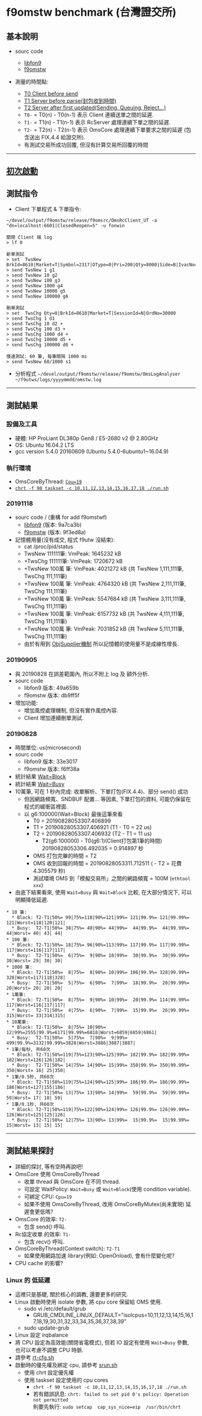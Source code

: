 ﻿f9omstw benchmark (台灣證交所)
==============================

## 基本說明
* sourc code
  * [libfon9](https://github.com/fonwin/libfon9)
  * [f9omstw](https://github.com/fonwin/f9omstw)

* 測量的時間點:
  * [T0 Client before send](https://github.com/fonwin/f9omstw/blob/9f3ed8a/f9omsrc/OmsRcClient_UT.c#L331)
  * [T1 Server before parse(封包收到時間)](https://github.com/fonwin/f9omstw/blob/9f3ed8a/f9omsrc/OmsRcServerFunc.cpp#L194)
  * [T2 Server after first updated(Sending, Queuing, Reject...)](https://github.com/fonwin/f9omstw/blob/9f3ed8a/f9omstw/OmsBackend.cpp#L202)
  * `T0-` = T0(n) - T0(n-1) 表示 Client 連續送單之間的延遲.
  * `T1-` = T1(n) - T1(n-1) 表示 RcServer 處理連續下單之間的延遲.
  * `T2-` = T2(n) - T2(n-1) 表示 OmsCore 處理連續下單要求之間的延遲 (包含送出 FIX.4.4 給證交所).
  * 有測試交易所成功回覆, 但沒有計算交易所回覆的時間

---------------------------------------
## [初次啟動](Startup.md)

## 測試指令
* Client 下單程式 & 下單指令:
```
~/devel/output/f9omstw/release/f9omsrc/OmsRcClient_UT -a "dn=localhost:6601|ClosedReopen=5" -u fonwin

關閉 Client 端 log
> lf 0

新單測試
> set  TwsNew BrkId=8610|Market=T|Symbol=2317|OType=0|Pri=200|Qty=8000|Side=B|IvacNo=10
> send TwsNew 1 g1
> send TwsNew 10 g2
> send TwsNew 100 g3
> send TwsNew 1000 g4
> send TwsNew 10000 g5
> send TwsNew 100000 g6

刪單測試
> set  TwsChg Qty=0|BrkId=8610|Market=T|SessionId=N|OrdNo=30000
> send TwsChg 1 d1
> send TwsChg 10 d2 +
> send TwsChg 100 d3 +
> send TwsChg 1000 d4 +
> send TwsChg 10000 d5 +
> send TwsChg 100000 d6 +

慢速測試: 60 筆, 每筆間隔 1000 ms
> send TwsNew 60/1000 s1
```

* 分析程式
`~/devel/output/f9omstw/release/f9omstw/OmsLogAnalyser ~/f9utws/logs/yyyymmdd/omstw.log `

---------------------------------------
## 測試結果
### 設備及工具
* 硬體: HP ProLiant DL380p Gen8 / E5-2680 v2 @ 2.80GHz
* OS: Ubuntu 16.04.2 LTS
* gcc version 5.4.0 20160609 (Ubuntu 5.4.0-6ubuntu1~16.04.9)
### 執行環境
* OmsCoreByThread: [`Cpu=19`](./f9utws.block/fon9cfg/MaPlugins.f9gv#L7)
* [`chrt -f 90 taskset -c 10,11,12,13,14,15,16,17,18 ./run.sh`](./f9utws.block/srun.sh#L7)
### 20191118
* sourc code / (重構 for add f9omstwf)
  * [libfon9](https://github.com/fonwin/libfon9) (版本: 9a7ca3b)
  * [f9omstw](https://github.com/fonwin/f9omstw) (版本: 9f3ed8a)
* 記憶體用量(沒有成交, 程式 f9utw 沒結束):
  * cat /proc/pid/status
  * TwsNew  111111筆: VmPeak: 1645232 kB
  * +TwsChg 111111筆: VmPeak: 1720672 kB
  * +TwsNew 100萬 筆: VmPeak: 4021272 kB (共 TwsNew 1,111,111筆, TwsChg 111,111筆)
  * +TwsNew 100萬 筆: VmPeak: 4764320 kB (共 TwsNew 2,111,111筆, TwsChg 111,111筆)
  * +TwsNew 100萬 筆: VmPeak: 5547684 kB (共 TwsNew 3,111,111筆, TwsChg 111,111筆)
  * +TwsNew 100萬 筆: VmPeak: 6157732 kB (共 TwsNew 4,111,111筆, TwsChg 111,111筆)
  * +TwsNew 100萬 筆: VmPeak: 7031852 kB (共 TwsNew 5,111,111筆, TwsChg 111,111筆)
  * 由於有用到 [ObjSupplier機制](https://github.com/fonwin/f9omstw/blob/9f3ed8a/f9omstw/OmsRequestFactory.hpp#L87)
    所以記憶體的使用量不是成線性增長.
### 20190905
* 與 20190828 在誤差範圍內, 所以不附上 log 及 額外分析.
* sourc code
  * libfon9 版本: 49a659b
  * f9omstw 版本: db9ff5f
* 增加功能:
  * 增加風控處理機制, 但沒有實作風控內容.
  * Client 增加連續刪單測試.
### 20190828
* 時間單位: us(microsecond)
* sourc code
  * libfon9 版本: 33e3017
  * f9omstw 版本: f6ff38a
* 統計結果 [Wait=Block](./f9utws.block/logs/20190828/omstws.log.Summary.txt)
* 統計結果 [Wait=Busy](./f9utws.busy/logs/20190828/omstws.log.Summary.txt)
* 10萬筆, 可在 1 秒內完成: 收單解析、下單打包(FIX.4.4)、部分 send() 成功
  * 但因網路頻寬、SNDBUF 配置... 等因素, 下單打包的資料, 可能仍保留在程式的緩衝區裡面.
  * 以 g6:100000(Wait=Block) 最後這筆來看
    * T0 = 20190828053307.406899
    * T1 = 20190828053307.406921 (T1 - T0 = 22 us)
    * T2 = 20190828053307.406932 (T2 - T1 = 11 us)
      * T2(g6:100000) - T0(g6:1)(Client打包第1筆的時間) 20190828053306.492035 = 0.914897 秒
    * OMS 打包完畢的時間 = T2
    * OMS 收到回報的時間 = 20190828053311.712511 ( - T2 = 花費 4.305579 秒)
    * 測試環境 OMS 到「模擬交易所」之間的網路頻寬 = 100M (`ethtool xxx`)
* 由底下結果看來, 使用 `Wait=Busy` 與 `Wait=Block` 比較, 在大部分情況下, 可以明顯降低延遲.
```
* 10 筆:
  * Block: T2-T1|50%= 99|75%=118|90%=121|99%= 121|99.9%= 121|99.99%= 121|Worst=118|120|121|
  * Busy:  T2-T1|50%= 38|75%= 40|90%= 44|99%=  44|99.9%=  44|99.99%=  44|Worst= 40| 43| 44|
* 100 筆:
  * Block: T2-T1|50%= 18|75%= 96|90%=113|99%= 117|99.9%= 117|99.99%= 117|Worst=116|117|117|
  * Busy:  T2-T1|50%=  6|75%=  9|90%= 18|99%=  30|99.9%=  30|99.99%=  30|Worst= 29| 30| 30|
* 1000 筆:
  * Block: T2-T1|50%=  8|75%=  8|90%= 10|99%= 106|99.9%= 328|99.99%= 328|Worst=117|118|328|
  * Busy:  T2-T1|50%=  5|75%=  6|90%=  7|99%=  18|99.9%=  20|99.99%=  20|Worst= 20| 20| 20|
* 1萬筆:
  * Block: T2-T1|50%=  8|75%=  9|90%= 10|99%=  20|99.9%= 114|99.99%= 117|Worst=116|117|117|
  * Busy:  T2-T1|50%=  4|75%=  6|90%=  7|99%=  15|99.9%=  26|99.99%= 315|Worst= 33|314|315|
* 10萬筆:
  * Block: T2-T1|50%=  8|75%= 10|90%= 12|99%=2555|99.9%=6171|99.99%=6818|Worst=6859|6859|6861|
  * Busy:  T2-T1|50%=  5|75%=  7|90%=  9|99%= 499|99.9%=3132|99.99%=3828|Worst=3886|3887|3887|
* 1筆/每秒, 共60次
  * Block: T2-T1|50%=119|75%=123|90%=125|99%= 182|99.9%= 182|99.99%= 182|Worst=126|126|182|
  * Busy:  T2-T1|50%= 14|75%= 14|90%= 15|99%= 350|99.9%= 350|99.99%= 350|Worst= 16| 25|350|
* 1筆/0.5秒, 共60次
  * Block: T2-T1|50%=119|75%=124|90%=125|99%= 186|99.9%= 186|99.99%= 186|Worst=127|155|186|
  * Busy:  T2-T1|50%= 13|75%= 13|90%= 14|99%=  59|99.9%=  59|99.99%=  59|Worst= 17| 18| 59|
* 1筆/0.1秒, 共60次
  * Block: T2-T1|50%=119|75%=122|90%=124|99%= 126|99.9%= 126|99.99%= 126|Worst=125|125|126|
  * Busy:  T2-T1|50%= 12|75%= 13|90%= 13|99%=  15|99.9%=  15|99.99%=  15|Worst= 13| 15| 15|
```
---------------------------------------
## 測試結果探討
* 詳細的探討, 等有空時再說吧!
* OmsCore 使用 OmsCoreByThread
  * 收單 thread 與 OmsCore 在不同 thread.
  * 可設定 WaitPolicy: `Wait=Busy` 或 `Wait=Block`(使用 condition variable).
  * 可綁定 CPU: `Cpu=19`
  * 如果不使用 OmsCoreByThread, 改用 OmsCoreByMutex(尚未實現) 延遲會更低嗎?
* OmsCore 的效率: `T2-`
  * 包含 send() 呼叫.
* Rc協定收單 的效率: `T1-`
  * 包含 recv() 呼叫.
* OmsCoreByThread(Context switch): `T2-T1`
  * 如果使用網路加速 library(例如: OpenOnload), 會有什麼變化呢?
* CPU cache 的影響?

### Linux 的 低延遲
* 這裡只是基礎, 關於核心的調教, 還要更多的研究.
* Linux 啟動時使用 isolate 參數, 將 cpu core 保留給 OMS 使用.
  * sudo vi /etc/default/grub
    * GRUB_CMDLINE_LINUX_DEFAULT="isolcpus=10,11,12,13,14,15,16,17,18,19,30,31,32,33,34,35,36,37,38,39"
  * sudo update-grub
* Linux 設定 irqbalance
* 將 CPU 設定為高效能(關閉省電模式), 但若 IO 設定有使用 `Wait=Busy` 參數, 也可以考慮不調整 CPU 時脈.
* 請參考 [rt-cfg.sh](f9utws.block/rt-cfg.sh)
* 啟動時的優先權及綁定 cpu, 請參考 [srun.sh](f9utws.block/srun.sh)
  * 使用 chrt 設定優先權
  * 使用 taskset 設定使用的 cpu cores
    * `chrt -f 90 taskset -c 10,11,12,13,14,15,16,17,18 ./run.sh`
    * 若有錯誤訊息: `chrt: failed to set pid 0's policy: Operation not permitted`   
      則要先執行:   `sudo setcap  cap_sys_nice=eip  /usr/bin/chrt`
